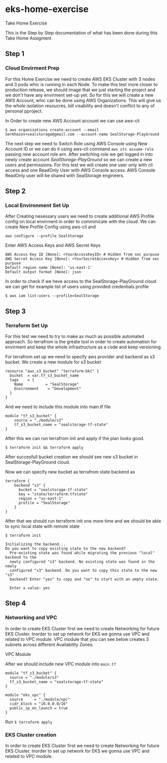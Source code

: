 # eks-home-exercise
Take Home Exercise

This is the Step by Step documentation of what has been done during this Take Home Assigment

## Step 1

### Cloud Envirment Prep

For this Home Exercise we need to create AWS EKS Cluster with 3 nodes and 3 pods whic is running in each Node. To make this test more closer to production release, we should image that we just starting the project and we don't have any envirment set-up yet. So for this we will create a new AWS Account, whic can be done using AWS Organizations. This will give us the whole isolation resoucres, bill visability and doesn't conflict to any of personal pproject.

In Order to create new AWS Account account we can use aws-cli

```
$ aws organizations create-account --email SerKhazov+sealstorage@gmail.com --account-name SealStorage-PlayGround
```

The next step we need to Switch Role using AWS Console using New Account ID or we can do it using aws-cli command `aws sts assume-role` passing new account role arn. After switching role we get logged in into newly create account *SealStorage-PlayGround* so we can create a new users and permissions. For this test we will create one user only with cli access and one ReadOnly User with AWS Console access. AWS Console ReadOnly user will be shared with SealStorage engineers.

## Step 2

### Local Environment Set Up

After Creating nesessary users we need to create additional AWS Profile config on local envirment in order to comminicate with the cloud. We can create New Profile Config using aws-cli and 

```
aws configure --profile SealStorage
```

Enter AWS Access Keys and AWS Secret Keys

```
AWS Access Key ID [None]: <YourAccessKeyID> # Hidden from sec purpuse
AWS Secret Access Key [None]: <YourSecretAccessKey> # Hidden from sec purpuse
Default region name [None]: 'us-east-1'
Default output format [None]: json
```

In order to check if we heve access to the SealStorage-PlayGround cloud we can get for example list of users using provided credentials profile

```
$ aws iam list-users --profile=SealStorage
```

## Step 3

### Terraform Set Up

For this test we need to try to make as much as possible automated approach. So terrafrom is the greate tool in order to create automation for envirment and keep the whole infrastructure as a code and keep versioning.

For terrafrom set up we need to specify aws provider and backend as s3 bucket. We create a new module for s3 bucket

```
resource "aws_s3_bucket" "terraform-bkt" {
  bucket  = var.tf_s3_bucket_name
  tags    = {
	Name          = "SealStorage"
	Environment    = "Development"
  }
}
```

And we need to include this module into main.tf file

```
module "tf_s3_bucket" {
    source = "./module/s3"
    tf_s3_bucket_name = "sealstorage-tf-state"   
}
```

After this we can run terrafrom init and apply if the plan looks good.

```
$ terraform init && terraform apply
```

After succesfull bucket creation we should see new s3 bucket in SealStorage-PlayGround cloud.

Now we can specify new bucket as terrafrom state backend as

```
terraform {
    backend "s3" {
      bucket = "sealstorage-tf-state"
      key = "state/terraform.tfstate"
      region = "us-east-1"
      profile = "SealStorage"
    }
}
```
After that we should run terraform init one more time and we should be able to sync local state with remote state

```
$ terraform init

Initializing the backend...
Do you want to copy existing state to the new backend?
  Pre-existing state was found while migrating the previous "local" backend to the
  newly configured "s3" backend. No existing state was found in the newly
  configured "s3" backend. Do you want to copy this state to the new "s3"
  backend? Enter "yes" to copy and "no" to start with an empty state.

  Enter a value: yes

````

## Step 4

### Networking and VPC

In order to create EKS Cluster first we need to create Networking for future EKS Cluster. Inorder to set up network for EKS we gonna use VPC and related to VPC module. VPC module that you can see below creates 3 subnets across different Availability Zones.

VPC Module

After we should include new VPC module into `main.tf`

```
module "tf_s3_bucket" {
  source = "./module/s3"
  tf_s3_bucket_name = "sealstorage-tf-state"   
}

module "eks_vpc" {
  source     = "./module/vpc"
  cidr_block = "10.0.0.0/16"
  public_ip_on_launch = true
}
```

Run `$ terraform apply`

### EKS Cluster creation

In order to create EKS Cluster first we need to create Networking for future EKS Cluster. Inorder to set up network for EKS we gonna use VPC and related to VPC module. 
